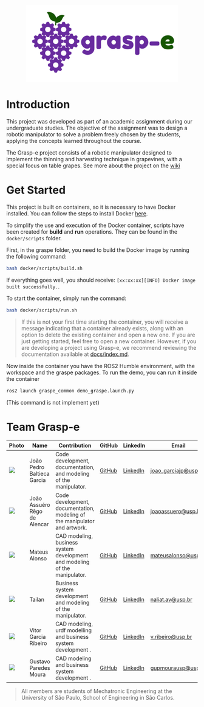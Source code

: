 <p align="center">
  <img src="./docs/images/logo.png" width="400">
</p>

# Introduction

This project was developed as part of an academic assignment during our undergraduate studies. The objective of the assignment was to design a robotic manipulator to solve a problem freely chosen by the students, applying the concepts learned throughout the course.

The Grasp-e project consists of a robotic manipulator designed to implement the thinning and harvesting technique in grapevines, with a special focus on table grapes. See more about the project on the [wiki](https://github.com/JPBG-USP/graspe/wiki/1.-Grasp%E2%80%90e-Project)

# Get Started

This project is built on containers, so it is necessary to have Docker installed. You can follow the steps to install Docker [here](https://docs.docker.com/get-started/get-docker/).

To simplify the use and execution of the Docker container, scripts have been created for **build** and **run** operations. They can be found in the `docker/scripts` folder.

First, in the graspe folder, you need to build the Docker image by running the following command:

```bash
bash docker/scripts/build.sh
```
If everything goes well, you should receive: ```[xx:xx:xx][INFO] Docker image built successfully.```.

To start the container, simply run the command:

```bash
bash docker/scripts/run.sh
```

>If this is not your first time starting the container, you will receive a message indicating that a container already exists, along with an option to delete the existing container and open a new one. If you are just getting started, feel free to open a new container. However, if you are developing a project using Grasp-e, we recommend reviewing the documentation available at [docs/index.md](docs/index.md).

Now inside the container you have the ROS2 Humble environment, with the workspace and the graspe packages. To run the demo, you can run it inside the container

```bash
ros2 launch graspe_common demo_graspe.launch.py
```
(This command is not implement yet)


# Team Grasp-e
| Photo | Name | Contribution | GitHub | LinkedIn | Email |
|-------|------|--------------|--------|----------|-------|
| <img src="https://github.com/JPBG-USP.png" width="80"> | João Pedro Baltieca Garcia | Code development, documentation, and modeling of the manipulator. | [GitHub](https://github.com/JPBG-USP) | [LinkedIn](https://www.linkedin.com/in/jo%C3%A3o-pedro-baltieca-garcia-573b15242/) | joao_garciajp@usp.br |
| <img src="https://github.com/JoaoAlencar21.png" width="80"> | João Assuéro Rêgo de Alencar | Code development, documentation, modeling of the manipulator and artwork. | [GitHub](https://github.com/JoaoAlencar21) | [LinkedIn](https://br.linkedin.com/in/jo%C3%A3o-assu%C3%A9ro-r%C3%AAgo-de-alencar-b386692b3?original_referer=https%3A%2F%2Fwww.google.com%2F) | joaoassuero@usp.br |
| <img src="https://github.com/MateusAlo.png" width="80"> | Mateus Alonso | CAD modeling, business system development and modeling of the manipulator. | [GitHub](https://github.com/MateusAlo) | [LinkedIn](https://www.linkedin.com/in/mateus-alonso-2ab3b0232/) | mateusalonso@usp.br |
| <img src="https://github.com/username1.png" width="80"> | Tailan | Business system development and modeling of the manipulator. | [GitHub]() | [LinkedIn]() | naliat.av@usp.br |
| <img src="https://github.com/VitorGaRi.png" width="80"> | Vitor Garcia Ribeiro | CAD modeling, urdf modelling and business system development . | [GitHub](https://github.com/VitorGaRi) | [LinkedIn](https://www.linkedin.com/in/vitor-ribeiro-a8851b258/) | v.ribeiro@usp.br |
| <img src="https://github.com/username1.png" width="80"> | Gustavo Paredes Moura | CAD modeling and business system development . | [GitHub]() | [LinkedIn](https://www.linkedin.com/in/gustavo-paredes-moura-5696a3240/) | gupmourausp@usp.br |

> All members are students of Mechatronic Engineering at the University of São Paulo, School of Engineering in São Carlos.
